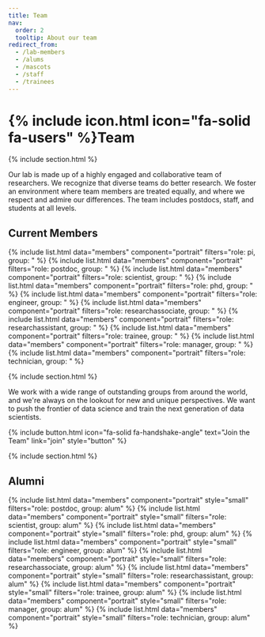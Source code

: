 ```yaml
---
title: Team
nav:
  order: 2
  tooltip: About our team
redirect_from:
  - /lab-members
  - /alums
  - /mascots
  - /staff
  - /trainees
---
```


# {% include icon.html icon="fa-solid fa-users" %}Team

{% include section.html %}

Our lab is made up of a highly engaged and collaborative team of researchers.
We recognize that diverse teams do better research.
We foster an environment where team members are treated equally, and where we respect and admire our differences.
The team includes postdocs, staff, and students at all levels.

## Current Members

{% include list.html  data="members"  component="portrait"  filters="role: pi, group: " %}
{% include list.html  data="members"  component="portrait"  filters="role: postdoc, group: " %}
{% include list.html  data="members"  component="portrait"  filters="role: scientist, group: " %}
{% include list.html  data="members"  component="portrait"  filters="role: phd, group: " %}
{% include list.html  data="members"  component="portrait"  filters="role: engineer, group: " %}
{% include list.html  data="members"  component="portrait"  filters="role: researchassociate, group: " %}
{% include list.html  data="members"  component="portrait"  filters="role: researchassistant, group: " %}
{% include list.html  data="members"  component="portrait"  filters="role: trainee, group: " %}
{% include list.html  data="members"  component="portrait"  filters="role: manager, group: " %}
{% include list.html  data="members"  component="portrait"  filters="role: technician, group: " %}


{% include section.html %}

We work with a wide range of outstanding groups from around the world, and we're always on the lookout for new and unique perspectives.
We want to push the frontier of data science and train the next generation of data scientists.

{%
  include button.html
  icon="fa-solid fa-handshake-angle"
  text="Join the Team"
  link="join"
  style="button"
%}

{% include section.html %}


## Alumni

{% include list.html  data="members"  component="portrait"  style="small" filters="role: postdoc, group: alum" %}
{% include list.html  data="members"  component="portrait"  style="small" filters="role: scientist, group: alum" %}
{% include list.html  data="members"  component="portrait"  style="small" filters="role: phd, group: alum" %}
{% include list.html  data="members"  component="portrait"  style="small" filters="role: engineer, group: alum" %}
{% include list.html  data="members"  component="portrait"  style="small" filters="role: researchassociate, group: alum" %}
{% include list.html  data="members"  component="portrait"  style="small" filters="role: researchassistant, group: alum" %}
{% include list.html  data="members"  component="portrait"  style="small" filters="role: trainee, group: alum" %}
{% include list.html  data="members"  component="portrait"  style="small" filters="role: manager, group: alum" %}
{% include list.html  data="members"  component="portrait"  style="small" filters="role: technician, group: alum" %}
